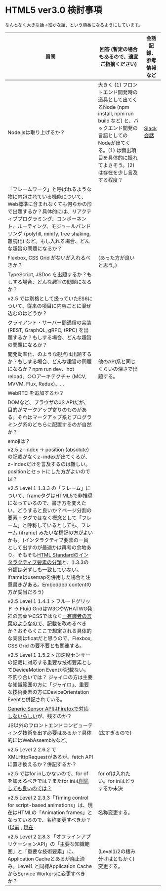 # HTML5 ver3.0 検討事項
なんとなく大きな話→細かな話、という順番になるようにしています。

| 質問                                                                                                                                                                                                                                                                                                                                                                                                                                                                                                                                                                 | 回答 (暫定の場合もあるので、適宜ご指摘ください)                                                                                                                                                                    | 会話記録、参考情報など                                                                                                             |
| -------------------------------------------------------------------------------------------------------------------------------------------------------------------------------------------------------------------------------------------------------------------------------------------------------------------------------------------------------------------------------------------------------------------------------------------------------------------------------------------------------------------------------------------------------------------- | ------------------------------------------------------------------------------------------------------------------------------------------------------------------------------------------------------------------ | ---------------------------------------------------------------------------------------------------------------------------------- |
| Node.jsは取り上げるか？                                                                                                                                                                                                                                                                                                                                                                                                                                                                                                                                              | 大きく (1) フロントエンド開発時の道具として出てくるNode (npm install, npm run build など) と、バックエンド開発の言語としてのNodeが出てくる。(1) は頻出項目を具体的に振れてよさそう。(2) は存在を少し言及する程度？ | [Slack会話](https://linucopennetwork.slack.com/archives/C065SKNN199/p1708433141528049?thread_ts=1708430410.442929&cid=C065SKNN199) |
| 「フレームワーク」と呼ばれるような物に内包されている機能について、Web標準に含まれなくても何らかの形で出題するか？具体的には、リアクティブプログラミング、コンポーネント、ルーティング、モジュールバンドリング (polyfill, minify, tree shaking, 難読化) など。もし入れる場合、どんな趣旨の問題になるか？                                                                                                                                                                                                                                                              |                                                                                                                                                                                                                    |                                                                                                                                    |
| Flexbox, CSS Grid がないが入れるべきか？                                                                                                                                                                                                                                                                                                                                                                                                                                                                                                                             | (あった方が良いと思う。)                                                                                                                                                                                           |                                                                                                                                    |
| TypeScript, JSDoc を出題するか？もしする場合、どんな趣旨の問題になるか？                                                                                                                                                                                                                                                                                                                                                                                                                                                                                             |                                                                                                                                                                                                                    |                                                                                                                                    |
| v2.5 では別格として扱っていたES6について、従来の項目に内容ごとに混ぜ込むのはどうか？                                                                                                                                                                                                                                                                                                                                                                                                                                                                                 |                                                                                                                                                                                                                    |                                                                                                                                    |
| クライアント・サーバー間通信の実装 (REST, GraphQL, gRPC, tRPC) を出題するか？もしする場合、どんな趣旨の問題になるか？                                                                                                                                                                                                                                                                                                                                                                                                                                                |                                                                                                                                                                                                                    |                                                                                                                                    |
| 開発効率化、のような観点は出題するか？もしする場合、どんな趣旨の問題になるか？npm run dev、hot reload、○○アーキテクチャ (MCV, MVVM, Flux, Redux)、...                                                                                                                                                                                                                                                                                                                                                                                                                | 他のAPI系と同じくらいの深さで出題する。                                                                                                                                                                            |                                                                                                                                    |
| WebRTC を追加するか？                                                                                                                                                                                                                                                                                                                                                                                                                                                                                                                                                |                                                                                                                                                                                                                    |                                                                                                                                    |
| DOMなど、ブラウザのJS APIだが、目的がマークアップ寄りのものがある。それはマークアップ系とプログラミング系のどちらに配置するのが自然か？                                                                                                                                                                                                                                                                                                                                                                                                                              |                                                                                                                                                                                                                    |                                                                                                                                    |
| emojiは？                                                                                                                                                                                                                                                                                                                                                                                                                                                                                                                                                            |                                                                                                                                                                                                                    |                                                                                                                                    |
| v2.5 z-index → position (absolute) の記載がなくz-indexが出てくるが、z-indexだけを言及するのは難しい。positionとセットにした方がよいのでは？                                                                                                                                                                                                                                                                                                                                                                                                                          |                                                                                                                                                                                                                    |                                                                                                                                    |
| v2.5 Level 1 1.3.3 の「フレーム」について、frameタグはHTML5で非推奨になっているので、書き方を変えたい。どうすると良いか？ページ分割の要素・タグではなく概念として「フレーム」と呼称しているとしても、フレーム (iframe) みたいな標記の方がよいかも。(インタラクティブ要素の一員として出すのが最適かは再考の余地あり。そもそも[HTML Standardのインタラクティブ要素の分類](https://html.spec.whatwg.org/multipage/dom.html#interactive-content)と、1.3.3の分類は必ずしも一致していない。iframeはusemapを併用した場合と注意書きがある。Embedded contentの方が妥当だろう) |                                                                                                                                                                                                                    |                                                                                                                                    |
| v2.5 Level 1 1.4.1 > フルードグリッド → Fluid GridはW3CやWHATWG発祥の言葉やCSSではなく[一有識者の言葉のようなので]( https://ebisu.com/note/grid-system-and-css-grid/)、記載を改めるべきか？おそらくここで想定される具体的な実装はfloatだと思うので、Flexbox, CSS Grid の要不要とも関連する。                                                                                                                                                                                                                                                                         |                                                                                                                                                                                                                    |                                                                                                                                    |
| v2.5 Level 1 1.5.2 > 加速度センサーの記載に対応する重要な技術要素としてDeviceMotion Eventが記載ない。不釣り合いでは？ ジャイロの方は主要な知識範囲の方に「ジャイロ」、重要な技術要素の方にDeviceOrientation Eventと併記されている。                                                                                                                                                                                                                                                                                                                                  |                                                                                                                                                                                                                    |                                                                                                                                    |
| [Generic Sensor APIはFirefoxで対応しないらしい](https://qiita.com/rana_kualu/items/8803f02c72a54f366f2a)が、残すのか？                                                                                                                                                                                                                                                                                                                                                                                                                                               |                                                                                                                                                                                                                    |                                                                                                                                    |
| JS以外のフロントエンドコンピューティング技術を出す必要はあるか？具体的にはWebAssemblyなど。                                                                                                                                                                                                                                                                                                                                                                                                                                                                          | (広すぎるので)                                                                                                                                                                                                     |                                                                                                                                    |
| v2.5 Level 2 2.6.2 でXMLHttpRequestがあるが、fetch APIに置き換えるか？併記するか？                                                                                                                                                                                                                                                                                                                                                                                                                                                                                   |                                                                                                                                                                                                                    |                                                                                                                                    |
| v2.5 ではfor inしかないので、for ofを加えるべきでは？またfor inは[削除しても良いのでは？](https://developer.mozilla.org/ja/docs/Web/JavaScript/Reference/Statements/for...in#%E9%85%8D%E5%88%97%E3%81%AE%E7%B9%B0%E3%82%8A%E8%BF%94%E3%81%97%E3%81%A8_for...in)                                                                                                                                                                                                                                                                                                      | for ofは入れたい。for inはどうするか未決                                                                                                                                                                           |                                                                                                                                    |
| v2.5 Level 2 2.3.3「Timing control for script-based animations」は、現在はHTMLの「Animation frames」となっているので、名称変更すべきか？ ([以前](https://www.w3.org/TR/animation-timing/) , [現在](https://html.spec.whatwg.org/multipage/imagebitmap-and-animations.html#animation-frames)                                                                                                                                                                                                                                                                          | 名称変更する。                                                                                                                                                                                                     |                                                                                                                                    |
| v2.5 Level 2 2.8.3 「オフラインアプリケーションAPI」の「主要な知識範囲」と「重要な技術要素」に、Application Cacheとあるが廃止済み。Level1 と同様Application CacheからService Workersに変更すべきか？                                                                                                                                                                                                                                                                                                                                                                 | (Level1/2の棲み分けはともかく) 変更する。                                                                                                                                                                          |                                                                                                                                    |
